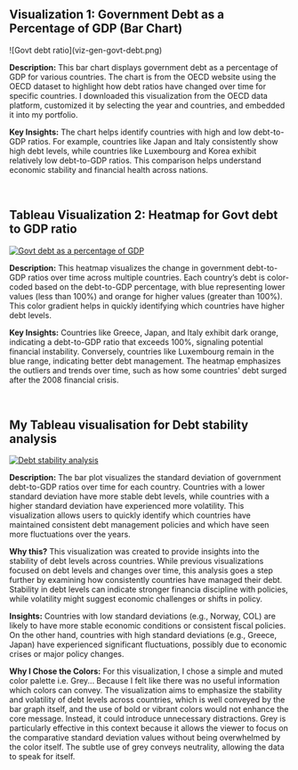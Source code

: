 
<h2>Visualization 1: Government Debt as a Percentage of GDP (Bar Chart)</h2>
![Govt debt ratio](viz-gen-govt-debt.png)

**Description:** This bar chart displays government debt as a percentage of GDP for various countries. The chart is from the OECD website using the OECD dataset to highlight how debt ratios have changed over time for specific countries. I downloaded this visualization from the OECD data platform, customized it by selecting the year and countries, and embedded it into my portfolio.

**Key Insights:** The chart helps identify countries with high and low debt-to-GDP ratios. For example, countries like Japan and Italy consistently show high debt levels, while countries like Luxembourg and Korea exhibit relatively low debt-to-GDP ratios. This comparison helps understand economic stability and financial health across nations.

<br>

<h2>Tableau Visualization 2: Heatmap for Govt debt to GDP ratio</h2>


<div class='tableauPlaceholder' id='viz1725995428623' style='position: relative'><noscript><a href='#'><img alt='Govt debt as a percentage of GDP ' src='https:&#47;&#47;public.tableau.com&#47;static&#47;images&#47;go&#47;govtdebt_17259256607060&#47;GovtdebtasapercentageofGDP&#47;1_rss.png' style='border: none' /></a></noscript><object class='tableauViz'  style='display:none;'><param name='host_url' value='https%3A%2F%2Fpublic.tableau.com%2F' /> <param name='embed_code_version' value='3' /> <param name='site_root' value='' /><param name='name' value='govtdebt_17259256607060&#47;GovtdebtasapercentageofGDP' /><param name='tabs' value='no' /><param name='toolbar' value='yes' /><param name='static_image' value='https:&#47;&#47;public.tableau.com&#47;static&#47;images&#47;go&#47;govtdebt_17259256607060&#47;GovtdebtasapercentageofGDP&#47;1.png' /> <param name='animate_transition' value='yes' /><param name='display_static_image' value='yes' /><param name='display_spinner' value='yes' /><param name='display_overlay' value='yes' /><param name='display_count' value='yes' /><param name='language' value='en-US' /><param name='filter' value='publish=yes' /></object></div>

<script type='text/javascript'>
  var divElement = document.getElementById('viz1725995428623');
  var vizElement = divElement.getElementsByTagName('object')[0];
  vizElement.style.width='100%';vizElement.style.height=(divElement.offsetWidth*0.75)+'px';
  var scriptElement = document.createElement('script');
  scriptElement.src = 'https://public.tableau.com/javascripts/api/viz_v1.js';
  vizElement.parentNode.insertBefore(scriptElement, vizElement);
</script>

**Description:** This heatmap visualizes the change in government debt-to-GDP ratios over time across multiple countries. Each country’s debt is color-coded based on the debt-to-GDP percentage, with blue representing lower values (less than 100%) and orange for higher values (greater than 100%). This color gradient helps in quickly identifying which countries have higher debt levels.

**Key Insights:** Countries like Greece, Japan, and Italy exhibit dark orange, indicating a debt-to-GDP ratio that exceeds 100%, signaling potential financial instability. Conversely, countries like Luxembourg remain in the blue range, indicating better debt management. The heatmap emphasizes the outliers and trends over time, such as how some countries' debt surged after the 2008 financial crisis.



<br>


<h2>My Tableau visualisation for Debt stability analysis</h2>
<div class='tableauPlaceholder' id='viz1726009786345' style='position: relative'><noscript><a href='#'><img alt='Debt stability analysis ' src='https:&#47;&#47;public.tableau.com&#47;static&#47;images&#47;go&#47;govtdebt_17259256607060&#47;Debtstabilityanalysis&#47;1_rss.png' style='border: none' /></a></noscript><object class='tableauViz'  style='display:none;'><param name='host_url' value='https%3A%2F%2Fpublic.tableau.com%2F' /> <param name='embed_code_version' value='3' /> <param name='site_root' value='' /><param name='name' value='govtdebt_17259256607060&#47;Debtstabilityanalysis' /><param name='tabs' value='no' /><param name='toolbar' value='yes' /><param name='static_image' value='https:&#47;&#47;public.tableau.com&#47;static&#47;images&#47;go&#47;govtdebt_17259256607060&#47;Debtstabilityanalysis&#47;1.png' /> <param name='animate_transition' value='yes' /><param name='display_static_image' value='yes' /><param name='display_spinner' value='yes' /><param name='display_overlay' value='yes' /><param name='display_count' value='yes' /><param name='language' value='en-US' /><param name='filter' value='publish=yes' /></object></div>

<script type='text/javascript'>
  var divElement = document.getElementById('viz1726009786345');
  var vizElement = divElement.getElementsByTagName('object')[0];
  vizElement.style.width='100%';vizElement.style.height=(divElement.offsetWidth*0.75)+'px';
  var scriptElement = document.createElement('script');
  scriptElement.src = 'https://public.tableau.com/javascripts/api/viz_v1.js';
  vizElement.parentNode.insertBefore(scriptElement, vizElement);
</script>



**Description:** The bar plot visualizes the standard deviation of government debt-to-GDP ratios over time for each country. Countries with a lower standard deviation have more stable debt levels, while countries with a higher standard deviation have experienced more volatility. This visualization allows users to quickly identify which countries have maintained consistent debt management policies and which have seen more fluctuations over the years.

**Why this?** 
This visualization was created to provide insights into the stability of debt levels across countries. While previous visualizations focused on debt levels and changes over time, this analysis goes a step further by examining how consistently countries have managed their debt. Stability in debt levels can indicate stronger financia discipline with policies, while volatility might suggest economic challenges or shifts in policy.

**Insights:**
Countries with low standard deviations (e.g., Norway, COL) are likely to have more stable economic conditions or consistent fiscal policies. On the other hand, countries with high standard deviations (e.g., Greece, Japan) have experienced significant fluctuations, possibly due to economic crises or major policy changes.

**Why I Chose the Colors:** For this visualization, I chose a simple and muted color palette i.e. Grey... Because I felt like there was no useful information which colors can convey. The visualization aims to emphasize the stability and volatility of debt levels across countries, which is well conveyed by the bar graph itself, and the use of bold or vibrant colors would not enhance the core message. Instead, it could introduce unnecessary distractions. Grey is particularly effective in this context because it allows the viewer to focus on the comparative standard deviation values without being overwhelmed by the color itself. The subtle use of grey conveys neutrality, allowing the data to speak for itself.













